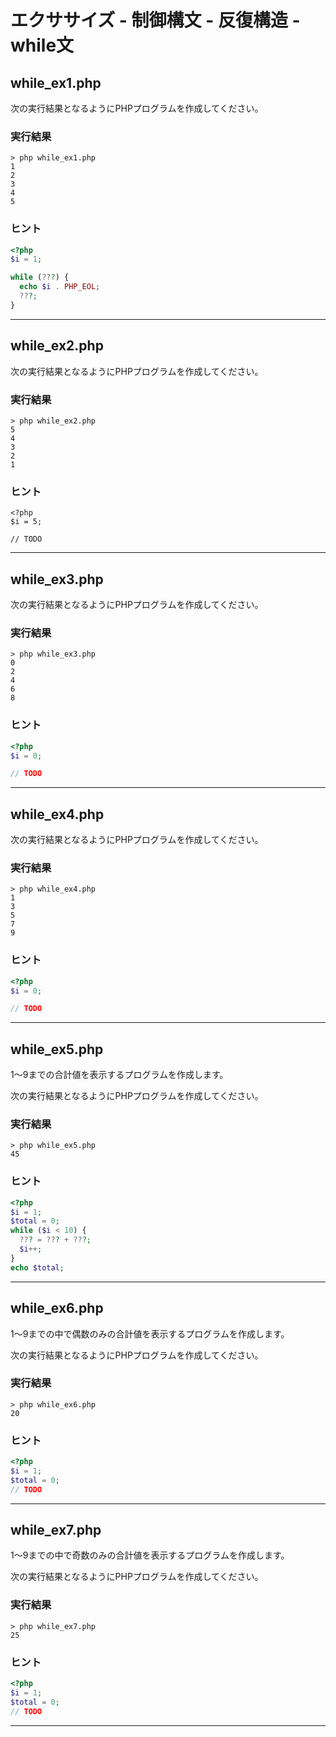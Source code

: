# エクササイズ - 制御構文 - 反復構造 - while文

## while_ex1.php

次の実行結果となるようにPHPプログラムを作成してください。

### 実行結果

```
> php while_ex1.php
1
2
3
4
5
```

### ヒント

```php
<?php
$i = 1;

while (???) {
  echo $i . PHP_EOL;
  ???;
}
```

---

## while_ex2.php

次の実行結果となるようにPHPプログラムを作成してください。

### 実行結果

```
> php while_ex2.php
5
4
3
2
1
```

### ヒント

```
<?php
$i = 5;

// TODO
```

---

## while_ex3.php

次の実行結果となるようにPHPプログラムを作成してください。

### 実行結果

```
> php while_ex3.php
0
2
4
6
8
```

### ヒント

```php
<?php
$i = 0;

// TODO
```

---

## while_ex4.php

次の実行結果となるようにPHPプログラムを作成してください。

### 実行結果

```
> php while_ex4.php
1
3
5
7
9
```

### ヒント

```php
<?php
$i = 0;

// TODO
```

---


## while_ex5.php

1〜9までの合計値を表示するプログラムを作成します。

次の実行結果となるようにPHPプログラムを作成してください。

### 実行結果

```
> php while_ex5.php
45
```

### ヒント

```php
<?php
$i = 1;
$total = 0;
while ($i < 10) {
  ??? = ??? + ???;
  $i++;
}
echo $total;
```

---


## while_ex6.php

1〜9までの中で偶数のみの合計値を表示するプログラムを作成します。

次の実行結果となるようにPHPプログラムを作成してください。

### 実行結果

```
> php while_ex6.php
20
```

### ヒント

```php
<?php
$i = 1;
$total = 0;
// TODO
```

---

## while_ex7.php

1〜9までの中で奇数のみの合計値を表示するプログラムを作成します。

次の実行結果となるようにPHPプログラムを作成してください。

### 実行結果

```
> php while_ex7.php
25
```

### ヒント

```php
<?php
$i = 1;
$total = 0;
// TODO
```

---

